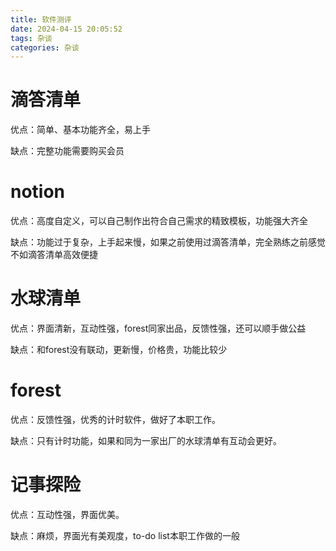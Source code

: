 ```yaml
---
title: 软件测评
date: 2024-04-15 20:05:52
tags: 杂谈
categories: 杂谈
---
```


# 滴答清单

优点：简单、基本功能齐全，易上手

缺点：完整功能需要购买会员

# notion

优点：高度自定义，可以自己制作出符合自己需求的精致模板，功能强大齐全

缺点：功能过于复杂，上手起来慢，如果之前使用过滴答清单，完全熟练之前感觉不如滴答清单高效便捷

# 水球清单

优点：界面清新，互动性强，forest同家出品，反馈性强，还可以顺手做公益

缺点：和forest没有联动，更新慢，价格贵，功能比较少

# forest

优点：反馈性强，优秀的计时软件，做好了本职工作。

缺点：只有计时功能，如果和同为一家出厂的水球清单有互动会更好。

# 记事探险

优点：互动性强，界面优美。

缺点：麻烦，界面光有美观度，to-do list本职工作做的一般